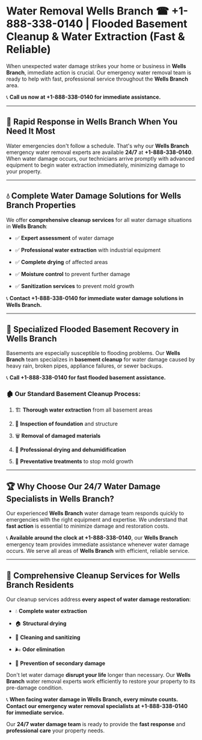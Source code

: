 # Water Removal Wells Branch ☎ +1-888-338-0140 | Flooded Basement Cleanup & Water Extraction (Fast & Reliable)

When unexpected water damage strikes your home or business in **Wells Branch**, immediate action is crucial. Our emergency water removal team is ready to help with fast, professional service throughout the **Wells Branch** area. 

📞 **Call us now at +1-888-338-0140 for immediate assistance.**
---
## 🚀 Rapid Response in Wells Branch When You Need It Most
Water emergencies don't follow a schedule. That's why our **Wells Branch** emergency water removal experts are available **24/7** at **+1-888-338-0140**. When water damage occurs, our technicians arrive promptly with advanced equipment to begin water extraction immediately, minimizing damage to your property.
---
## 💧 Complete Water Damage Solutions for Wells Branch Properties
We offer **comprehensive cleanup services** for all water damage situations in **Wells Branch**:
- ✅ **Expert assessment** of water damage  
- ✅ **Professional water extraction** with industrial equipment  
- ✅ **Complete drying** of affected areas  
- ✅ **Moisture control** to prevent further damage  
- ✅ **Sanitization services** to prevent mold growth  
📞 **Contact +1-888-338-0140 for immediate water damage solutions in Wells Branch.**
---
## 🌊 Specialized Flooded Basement Recovery in Wells Branch
Basements are especially susceptible to flooding problems. Our **Wells Branch** team specializes in **basement cleanup** for water damage caused by heavy rain, broken pipes, appliance failures, or sewer backups. 
📞 **Call +1-888-338-0140 for fast flooded basement assistance.**
### 🏚️ Our Standard Basement Cleanup Process:
1. 🏗️ **Thorough water extraction** from all basement areas  
2. 🔎 **Inspection of foundation** and structure  
3. 🗑️ **Removal of damaged materials**  
4. 💨 **Professional drying and dehumidification**  
5. 🚫 **Preventative treatments** to stop mold growth  
---
## 🏆 Why Choose Our 24/7 Water Damage Specialists in Wells Branch?
Our experienced **Wells Branch** water damage team responds quickly to emergencies with the right equipment and expertise. We understand that **fast action** is essential to minimize damage and restoration costs.
📞 **Available around the clock at +1-888-338-0140**, our **Wells Branch** emergency team provides immediate assistance whenever water damage occurs. We serve all areas of **Wells Branch** with efficient, reliable service.
---
## 🧹 Comprehensive Cleanup Services for Wells Branch Residents
Our cleanup services address **every aspect of water damage restoration**:
- 💧 **Complete water extraction**  
- 🏠 **Structural drying**  
- 🧼 **Cleaning and sanitizing**  
- 🌬️ **Odor elimination**  
- 🚫 **Prevention of secondary damage**  
Don't let water damage **disrupt your life** longer than necessary. Our **Wells Branch** water removal experts work efficiently to restore your property to its pre-damage condition.
📞 **When facing water damage in Wells Branch, every minute counts. Contact our emergency water removal specialists at +1-888-338-0140 for immediate service.**
Our **24/7 water damage team** is ready to provide the **fast response** and **professional care** your property needs.
